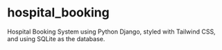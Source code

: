 # hospital_booking
Hospital Booking System using Python Django, styled with Tailwind CSS, and using SQLite as the database.
